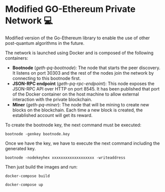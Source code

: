 Modified GO-Ethereum Private Network 💻
================================================================

Modified version of the Go-Ethereum library to enable the use of other post-quantum algorithms in the future.

The network is launched using Docker and is composed of the following containers:

 - **Bootnode** (*geth-pq-bootnode*): The node that starts the peer discovery. It listens on port 30303 and the rest of the nodes join the network by connecting to this bootnode first.
 - **JSON-RPC endpoint** (*geth-pq-rpc-endpoint*): This node exposes the JSON-RPC API over HTTP on port 8545. It has been published that port of the Docker container on the host machine to allow external interaction with the private blockchain.
 - **Miner** (*geth-pq-miner*): The node that will be mining to create new blocks on the blockchain. Each time a new block is created, the established account will get its reward.

To create the bootnode key, the next command must be executed:

 ```
bootnode -genkey bootnode.key
```

Once we have the key, we have to execute the next command including the generated key.

```
bootnode -nodekeyhex xxxxxxxxxxxxxxxxxxx -writeaddress
```

Then just build the images and run:

```
docker-compose build
```

```
docker-compose up
```